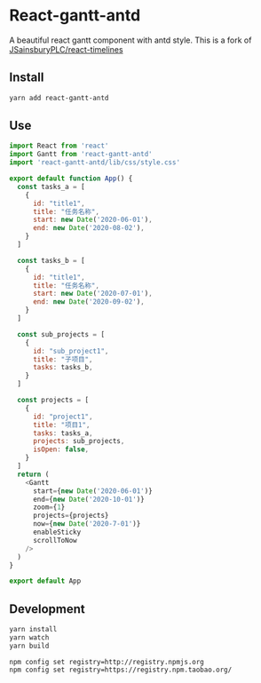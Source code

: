 # React-gantt-antd
A beautiful react gantt component with antd style. 
This is a fork of [JSainsburyPLC/react-timelines](https://github.com/JSainsburyPLC/react-timelines)


## Install

```sh
yarn add react-gantt-antd
```
## Use

```js
import React from 'react'
import Gantt from 'react-gantt-antd'
import 'react-gantt-antd/lib/css/style.css'

export default function App() {
  const tasks_a = [
    {
      id: "title1",
      title: "任务名称",
      start: new Date('2020-06-01'),
      end: new Date('2020-08-02'),
    }
  ]

  const tasks_b = [
    {
      id: "title1",
      title: "任务名称",
      start: new Date('2020-07-01'),
      end: new Date('2020-09-02'),
    }
  ]

  const sub_projects = [
    {
      id: "sub_project1",
      title: "子项目",
      tasks: tasks_b,
    }
  ]

  const projects = [
    {
      id: "project1",
      title: "项目1",
      tasks: tasks_a,
      projects: sub_projects,
      isOpen: false,
    }
  ]
  return (
    <Gantt
      start={new Date('2020-06-01')}
      end={new Date('2020-10-01')}
      zoom={1}
      projects={projects}
      now={new Date('2020-7-01')}
      enableSticky
      scrollToNow
    />
  )
}

export default App
```

## Development

```sh
yarn install
yarn watch
yarn build
```


```
npm config set registry=http://registry.npmjs.org
npm config set registry=https://registry.npm.taobao.org/
```
